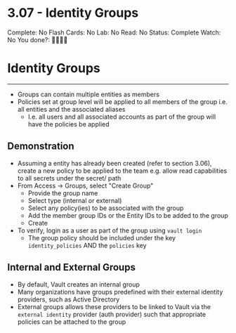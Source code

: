 # 3.07 - Identity Groups

Complete: No
Flash Cards: No
Lab: No
Read: No
Status: Complete
Watch: No
You done?: 🌚🌚🌚🌚

# Identity Groups

---

- Groups can contain multiple entities as members
- Policies set at group level will be applied to all members of the group i.e. all entities and the associated aliases
    - I.e. all users and all associated accounts as part of the group will have the policies be applied

## Demonstration

- Assuming a entity has already been created (refer to section 3.06), create a new policy to be applied to the team e.g. allow read capabilities to all secrets under the secret/ path
- From Access → Groups, select "Create Group"
    - Provide the group name
    - Select type (internal or external)
    - Select any policy(ies) to be associated with the group
    - Add the member group IDs or the Entity IDs to be added to the group
    - Create
- To verify, login as a user as part of the group using `vault login`
    - The group policy should be included under the key `identity_policies` AND the `policies` key

## Internal and External Groups

- By default, Vault creates an internal group
- Many organizations have groups predefined with their external identity providers, such as Active Directory
- External groups allows these providers to be linked to Vault via the `external identity` provider (auth provider) such that appropriate policies can be attached to the group